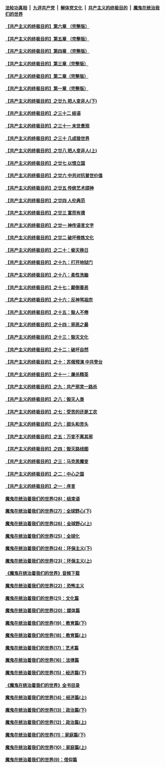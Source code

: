 ####  [法轮功真相](../../../../basic/blob/master/README.md?t=04090030) &nbsp;|&nbsp; [九评共产党](../../../../9ping.md/blob/master/README.md?t=04090030) &nbsp;|&nbsp; [解体党文化](../../../../jtdwh.md/blob/master/README.md?t=04090030)  &nbsp;|&nbsp; [共产主义的终极目的](../../../../gczydzjmd.md/blob/master/README.md?t=04090030) &nbsp;|&nbsp; [魔鬼在统治我们的世界](../../../../mgztzwmdsj.md/blob/master/README.md?t=04090030) 

#### [【共产主义的终极目的】第六章 （完整版）](../pages/nsc422/n11428913.md?t=04090030) 

#### [【共产主义的终极目的】第五章 （完整版）](../pages/nsc422/n11428912.md?t=04090030) 

#### [【共产主义的终极目的】第四章 （完整版）](../pages/nsc422/n11428907.md?t=04090030) 

#### [【共产主义的终极目的】第三章（完整版）](../pages/nsc422/n11428848.md?t=04090030) 

#### [【共产主义的终极目的】第二章（完整版）](../pages/nsc422/n11428831.md?t=04090030) 

#### [【共产主义的终极目的】第一章（完整版）](../pages/nsc422/n11417651.md?t=04090030) 

#### [【共产主义的终极目的】之廿九 把人变非人(下)](../pages/nsc422/n11344140.md?t=04090030) 

#### [【共产主义的终极目的】之三十二 结语](../pages/nsc422/n11360535.md?t=04090030) 

#### [【共产主义的终极目的】之三十一 末世景观](../pages/nsc422/n11351129.md?t=04090030) 

#### [【共产主义的终极目的】之三十 几成狼世界](../pages/nsc422/n11348280.md?t=04090030) 

#### [【共产主义的终极目的】之廿八 把人变非人(上)](../pages/nsc422/n11340492.md?t=04090030) 

#### [【共产主义的终极目的】之廿七 以恨立国](../pages/nsc422/n11336944.md?t=04090030) 

#### [【共产主义的终极目的】之廿六 中共对抗普世价值](../pages/nsc422/n11324785.md?t=04090030) 

#### [【共产主义的终极目的】之廿五 传统艺术颂神](../pages/nsc422/n11296396.md?t=04090030) 

#### [【共产主义的终极目的】之廿四 人伦典范](../pages/nsc422/n11296397.md?t=04090030) 

#### [【共产主义的终极目的】之廿三 富而有德](../pages/nsc422/n11283598.md?t=04090030) 

#### [【共产主义的终极目的】之廿一 神传语言文字](../pages/nsc422/n11263265.md?t=04090030) 

#### [【共产主义的终极目的】之廿二 破坏修炼文化](../pages/nsc422/n11245728.md?t=04090030) 

#### [【共产主义的终极目的】之二十：偷天换日](../pages/nsc422/n11238846.md?t=04090030) 

#### [【共产主义的终极目的】之十九：打开地狱门](../pages/nsc422/n11206376.md?t=04090030) 

#### [【共产主义的终极目的】之十八：柔性洗脑](../pages/nsc422/n11199994.md?t=04090030) 

#### [【共产主义的终极目的】之十七：颠倒善恶](../pages/nsc422/n11179782.md?t=04090030) 

#### [【共产主义的终极目的】之十六：反神骂祖宗](../pages/nsc422/n11166798.md?t=04090030) 

#### [【共产主义的终极目的】之十五：毁人不倦](../pages/nsc422/n11166792.md?t=04090030) 

#### [【共产主义的终极目的】之十四：邪恶之最](../pages/nsc422/n11150249.md?t=04090030) 

#### [【共产主义的终极目的】之十三：毁灭文化](../pages/nsc422/n11135227.md?t=04090030) 

#### [【共产主义的终极目的】之十二：破坏自然](../pages/nsc422/n11135214.md?t=04090030) 

#### [【共产主义的终极目的】之十：苏俄预演 中共登台](../pages/nsc422/n11118424.md?t=04090030) 

#### [【共产主义的终极目的】之十一：屠杀精英](../pages/nsc422/n11118442.md?t=04090030) 

#### [【共产主义的终极目的】之九：共产邪灵一路杀](../pages/nsc422/n11114139.md?t=04090030) 

#### [【共产主义的终极目的】之八：毁灭人类](../pages/nsc422/n11108503.md?t=04090030) 

#### [【共产主义的终极目的】之七：受苦的还是工农](../pages/nsc422/n11101809.md?t=04090030) 

#### [【共产主义的终极目的】之六：甜头和苦头](../pages/nsc422/n11096971.md?t=04090030) 

#### [【共产主义的终极目的】之五：万变不离其邪](../pages/nsc422/n11091285.md?t=04090030) 

#### [【共产主义的终极目的】之四：毁灭路线图](../pages/nsc422/n11086284.md?t=04090030) 

#### [【共产主义的终极目的】之三：马克思魔变](../pages/nsc422/n11061941.md?t=04090030) 

#### [【共产主义的终极目的】之二：中心之国](../pages/nsc422/n11047728.md?t=04090030) 

#### [【共产主义的终极目的】之一：序言](../pages/nsc422/n11086077.md?t=04090030) 

#### [魔鬼在统治着我们的世界(28)：结束语](../pages/nsc422/n10936246.md?t=04090030) 

#### [魔鬼在统治着我们的世界(27)：全球野心(下)](../pages/nsc422/n10928319.md?t=04090030) 

#### [魔鬼在统治着我们的世界(26)：全球野心(上)](../pages/nsc422/n10900318.md?t=04090030) 

#### [魔鬼在统治着我们的世界(25)：全球化](../pages/nsc422/n10788205.md?t=04090030) 

#### [魔鬼在统治着我们的世界(24)：环保主义(下)](../pages/nsc422/n10695307.md?t=04090030) 

#### [魔鬼在统治着我们的世界(23)：环保主义(上)](../pages/nsc422/n10688613.md?t=04090030) 

#### [《魔鬼在统治着我们的世界》音频下载](../pages/nsc422/n10635553.md?t=04090030) 

#### [魔鬼在统治着我们的世界(22)：恐怖主义](../pages/nsc422/n10614727.md?t=04090030) 

#### [魔鬼在统治着我们的世界(21)：文化篇](../pages/nsc422/n10597706.md?t=04090030) 

#### [魔鬼在统治着我们的世界(20)：媒体篇](../pages/nsc422/n10586579.md?t=04090030) 

#### [魔鬼在统治着我们的世界(19)：教育篇(下)](../pages/nsc422/n10564808.md?t=04090030) 

#### [魔鬼在统治着我们的世界(18)：教育篇(上)](../pages/nsc422/n10526970.md?t=04090030) 

#### [魔鬼在统治着我们的世界(17)：艺术篇](../pages/nsc422/n10499093.md?t=04090030) 

#### [魔鬼在统治着我们的世界(16)：法律篇](../pages/nsc422/n10485969.md?t=04090030) 

#### [魔鬼在统治着我们的世界(15)：经济篇(下)](../pages/nsc422/n10469975.md?t=04090030) 

#### [《魔鬼在统治着我们的世界》全书目录](../pages/nsc422/n10464261.md?t=04090030) 

#### [魔鬼在统治着我们的世界(14)：经济篇(上)](../pages/nsc422/n10457370.md?t=04090030) 

#### [魔鬼在统治着我们的世界(13)：政治篇(下)](../pages/nsc422/n10448270.md?t=04090030) 

#### [魔鬼在统治着我们的世界(12)：政治篇(上)](../pages/nsc422/n10444576.md?t=04090030) 

#### [魔鬼在统治着我们的世界(11)：家庭篇(下)](../pages/nsc422/n10440961.md?t=04090030) 

#### [魔鬼在统治着我们的世界(10)：家庭篇(上)](../pages/nsc422/n10435448.md?t=04090030) 

#### [魔鬼在统治着我们的世界(9)：信仰篇](../pages/nsc422/n10432159.md?t=04090030) 

